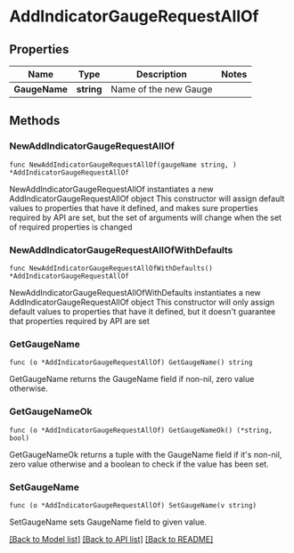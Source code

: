 # AddIndicatorGaugeRequestAllOf

## Properties

Name | Type | Description | Notes
------------ | ------------- | ------------- | -------------
**GaugeName** | **string** | Name of the new Gauge | 

## Methods

### NewAddIndicatorGaugeRequestAllOf

`func NewAddIndicatorGaugeRequestAllOf(gaugeName string, ) *AddIndicatorGaugeRequestAllOf`

NewAddIndicatorGaugeRequestAllOf instantiates a new AddIndicatorGaugeRequestAllOf object
This constructor will assign default values to properties that have it defined,
and makes sure properties required by API are set, but the set of arguments
will change when the set of required properties is changed

### NewAddIndicatorGaugeRequestAllOfWithDefaults

`func NewAddIndicatorGaugeRequestAllOfWithDefaults() *AddIndicatorGaugeRequestAllOf`

NewAddIndicatorGaugeRequestAllOfWithDefaults instantiates a new AddIndicatorGaugeRequestAllOf object
This constructor will only assign default values to properties that have it defined,
but it doesn't guarantee that properties required by API are set

### GetGaugeName

`func (o *AddIndicatorGaugeRequestAllOf) GetGaugeName() string`

GetGaugeName returns the GaugeName field if non-nil, zero value otherwise.

### GetGaugeNameOk

`func (o *AddIndicatorGaugeRequestAllOf) GetGaugeNameOk() (*string, bool)`

GetGaugeNameOk returns a tuple with the GaugeName field if it's non-nil, zero value otherwise
and a boolean to check if the value has been set.

### SetGaugeName

`func (o *AddIndicatorGaugeRequestAllOf) SetGaugeName(v string)`

SetGaugeName sets GaugeName field to given value.



[[Back to Model list]](../README.md#documentation-for-models) [[Back to API list]](../README.md#documentation-for-api-endpoints) [[Back to README]](../README.md)


